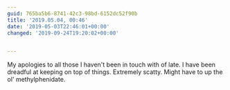```yaml
---
guid: 765ba5b6-8741-42c3-98bd-6152dc52f90b
title: '2019.05.04, 00:46'
date: '2019-05-03T22:46:01+00:00'
changed: '2019-09-24T19:20:02+00:00'


---
```


My apologies to all those I haven't been in touch with of late. I have been dreadful at keeping on top of things. Extremely scatty. Might have to up the ol' methylphenidate. 
